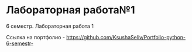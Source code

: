 # Лабораторная работа№1
6 семестр. Лабораторная работа 1

Ссылка на портфолио - https://github.com/KsushaSeliv/Portfolio-python-6-semestr-
